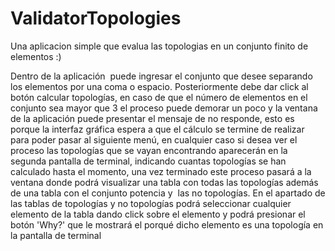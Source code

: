 # ValidatorTopologies
Una aplicacion simple que evalua las topologias en un conjunto finito de elementos :)

Dentro de la aplicación  puede ingresar el conjunto que desee separando los elementos por una coma o espacio. Posteriormente debe dar click al botón calcular topologías, en caso de que el número de elementos en el conjunto sea mayor que 3 el proceso puede demorar un poco y la ventana de la aplicación puede presentar el mensaje de no responde, esto es porque la interfaz gráfica espera a que el cálculo se termine de realizar para poder pasar al siguiente menú, en cualquier caso si desea ver el proceso las topologías que se vayan encontrando aparecerán en la segunda pantalla de terminal, indicando cuantas topologías se han calculado hasta el momento, una vez terminado este proceso pasará a la ventana donde podrá visualizar una tabla con todas las topologías además de una tabla con el conjunto potencia y  las no topologías. En el apartado de las tablas de topologías y no topologías podrá seleccionar cualquier elemento de la tabla dando click sobre el elemento y podrá presionar el botón 'Why?' que le mostrará el porqué dicho elemento es una topología en la pantalla de terminal 
